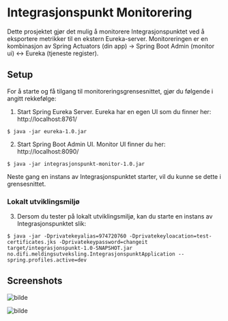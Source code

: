 # Integrasjonspunkt Monitorering

Dette prosjektet gjør det mulig å monitorere Integrasjonspunktet ved å eksportere metrikker til en ekstern Eureka-server.
Monitoreringen er en kombinasjon av Spring Actuators (din app) -> Spring Boot Admin (monitor ui) <-> Eureka (tjeneste register).

## Setup

For å starte og få tilgang til monitoreringsgrensesnittet, gjør du følgende i angitt rekkefølge:

1) Start Spring Eureka Server. Eureka har en egen UI som du finner her: http://localhost:8761/

```shell
$ java -jar eureka-1.0.jar
```

2) Start Spring Boot Admin UI. Monitor UI finner du her: http://localhost:8090/

```shell
$ java -jar integrasjonspunkt-monitor-1.0.jar
```

Neste gang en instans av Integrasjonspunktet starter, vil du kunne se dette i grensesnittet.

### Lokalt utviklingsmiljø

3) Dersom du tester på lokalt utviklingsmiljø, kan du starte en instans av Integrasjonspunktet slik:

```shell
$ java -jar -Dprivatekeyalias=974720760 -Dprivatekeyloacation=test-certificates.jks -Dprivatekeypassword=changeit 
target/integrasjonspunkt-1.0-SNAPSHOT.jar no.difi.meldingsutveksling.IntegrasjonspunktApplication --spring.profiles.active=dev
```

## Screenshots

![bilde](https://github.com/difi/meldingsutveksling-mellom-offentlige-virksomheter/blob/master/monitorering/metrics1.png "Toppmeny med statusinfo")

![bilde](https://github.com/difi/meldingsutveksling-mellom-offentlige-virksomheter/blob/master/monitorering/metrics2.png "Grafer og metrikker")